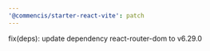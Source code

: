 ```yaml
---
'@commencis/starter-react-vite': patch
---
```


fix(deps): update dependency react-router-dom to v6.29.0
